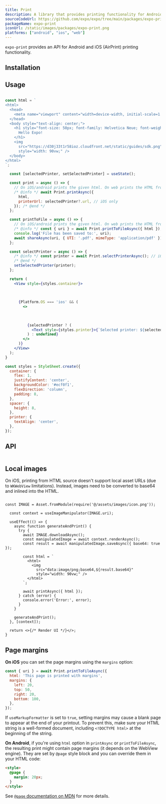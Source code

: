 ```yaml
---
title: Print
description: A library that provides printing functionality for Android and iOS (AirPrint).
sourceCodeUrl: https://github.com/expo/expo/tree/main/packages/expo-print
packageName: expo-print
iconUrl: /static/images/packages/expo-print.png
platforms: ["android", "ios", "web"]
---
```


`expo-print` provides an API for Android and iOS (AirPrint) printing functionality.

## Installation

## Usage

```jsx

const html = `
<html>
  <head>
    <meta name="viewport" content="width=device-width, initial-scale=1.0, maximum-scale=1.0, minimum-scale=1.0, user-scalable=no" />
  </head>
  <body style="text-align: center;">
    <h1 style="font-size: 50px; font-family: Helvetica Neue; font-weight: normal;">
      Hello Expo!
    </h1>
    <img
      src="https://d30j33t1r58ioz.cloudfront.net/static/guides/sdk.png"
      style="width: 90vw;" />
  </body>
</html>
`;

  const [selectedPrinter, setSelectedPrinter] = useState();

  const print = async () => {
    // On iOS/android prints the given html. On web prints the HTML from the current page.
    /* @info */ await Print.printAsync({
      html,
      printerUrl: selectedPrinter?.url, // iOS only
    }); /* @end */
  };

  const printToFile = async () => {
    // On iOS/android prints the given html. On web prints the HTML from the current page.
    /* @info */ const { uri } = await Print.printToFileAsync({ html }); /* @end */
    console.log('File has been saved to:', uri);
    await shareAsync(uri, { UTI: '.pdf', mimeType: 'application/pdf' });
  };

  const selectPrinter = async () => {
    /* @info */ const printer = await Print.selectPrinterAsync(); // iOS only
    /* @end */
    setSelectedPrinter(printer);
  };

  return (
    <View style={styles.container}>
      
      
      
      {Platform.OS === 'ios' && (
        <>
          
          
          
          {selectedPrinter ? (
            <Text style={styles.printer}>{`Selected printer: ${selectedPrinter.name}`}</Text>
          ) : undefined}
        </>
      )}
    </View>
  );
}

const styles = StyleSheet.create({
  container: {
    flex: 1,
    justifyContent: 'center',
    backgroundColor: '#ecf0f1',
    flexDirection: 'column',
    padding: 8,
  },
  spacer: {
    height: 8,
  },
  printer: {
    textAlign: 'center',
  },
});
```

## API

```js

```

## Local images

On iOS, printing from HTML source doesn't support local asset URLs (due to `WKWebView` limitations). Instead, images need to be converted to base64 and inlined into the HTML.

```tsx Example

const IMAGE = Asset.fromModule(require('@/assets/images/icon.png'));

  const context = useImageManipulator(IMAGE.uri);

  useEffect(() => {
    async function generateAndPrint() {
      try {
        await IMAGE.downloadAsync();
        const manipulatedImage = await context.renderAsync();
        const result = await manipulatedImage.saveAsync({ base64: true });

        const html = `
          <html>
            <img
              src="data:image/png;base64,${result.base64}"
              style="width: 90vw;" />
          </html>
        `;

        await printAsync({ html });
      } catch (error) {
        console.error('Error:', error);
      }
    }

    generateAndPrint();
  }, [context]);

  return <>{/* Render UI */}</>;
}
```

## Page margins

**On iOS** you can set the page margins using the `margins` option:

```js
const { uri } = await Print.printToFileAsync({
  html: 'This page is printed with margins',
  margins: {
    left: 20,
    top: 50,
    right: 20,
    bottom: 100,
  },
});
```

If `useMarkupFormatter` is set to `true`, setting margins may cause a blank page to appear at the end of your printout. To prevent this, make sure your HTML string is a well-formed document, including `<!DOCTYPE html>` at the beginning of the string.

**On Android**, if you're using `html` option in `printAsync` or `printToFileAsync`, the resulting print might contain page margins (it depends on the WebView engine).
They are set by `@page` style block and you can override them in your HTML code:

```html
<style>
  @page {
    margin: 20px;
  }
</style>
```

See [`@page` documentation on MDN](https://developer.mozilla.org/en-US/docs/Web/CSS/@page) for more details.